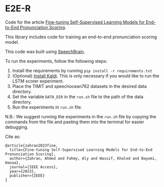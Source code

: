 # E2E-R
Code for the article [Fine-tuning Self-Supervised Learning Models for End-to-End Pronunciation Scoring](https://ieeexplore.ieee.org/document/10255657).

This library includes code for training an end-to-end pronunciation scoring model. 

This code was built using [SpeechBrain](https://speechbrain.github.io/).

To run the experiments, follow the following steps:
1. Install the requirements by running `pip install -r requirements.txt`
2. (Optional) [Install Kaldi](https://kaldi-asr.org/doc/install.html). This is only necessary if you would like to run the LSTM scorer experiment.
3. Place the TIMIT and speechocean762 datasets in the desired data directory.
4. Set the variable `DATA_DIR` in the `run.sh` file to the path of the data directory.
5. Run the experiments in `run.sh` file.

N.B.: We suggest running the experiments in the `run.sh` file by copying the commands from the file and pasting them into the terminal for easier debugging.

Cite as:
```
@article{zahran2023fine,
  title={Fine-tuning Self-Supervised Learning Models for End-to-End Pronunciation Scoring},
  author={Zahran, Ahmed and Fahmy, Aly and Wassif, Khaled and Bayomi, Hanaa},
  journal={IEEE Access},
  year={2023},
  publisher={IEEE}
}
```